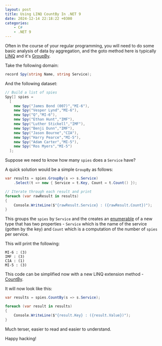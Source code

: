 ```yaml
---
layout: post
title: Using LINQ CountBy In .NET 9
date: 2024-12-14 22:18:22 +0300
categories:
    - C#
    - .NET 9
---
```


Often in the course of your regular programming, you will need to do some basic analysis of data by aggregation, and the goto method here is typically [LINQ](https://learn.microsoft.com/en-us/dotnet/csharp/linq/) and it's [GroupBy](https://learn.microsoft.com/en-us/dotnet/api/system.linq.enumerable.groupby?view=net-9.0).

Take the following domain:

```csharp
record Spy(string Name, string Service);
```

And the following dataset:

```csharp
// Build a list of spies
Spy[] spies =
  [
    new Spy("James Bond (007)","MI-6"),
    new Spy("Vesper Lynd","MI-6"),
    new Spy("Q","MI-6"),
    new Spy("Ethan Hunt","IMF"),
    new Spy("Luther Stickell","IMF"),
    new Spy("Benji Dunn","IMF"),
    new Spy("Jason Bourne","CIA"),
    new Spy("Harry Pearce","MI-5"),
    new Spy("Adam Carter","MI-5"),
    new Spy("Ros Myers","MI-5")
  ];
```

Suppose we need to know how many `spies` does a `Service` have?

A quick solution would be a simple `GroupBy` as follows:

```csharp
var results = spies.GroupBy(s => s.Service)
	.Select(t => new { Service = t.Key, Count = t.Count() });

// Iterate through each result and print
foreach (var rawResult in results)
{
	Console.WriteLine($"{rawResult.Service} : ({rawResult.Count})");
}
```

This groups the `spies` by `Service` and the creates an [enumerable](https://learn.microsoft.com/en-us/dotnet/api/system.linq.enumerable?view=net-9.0) of a new type that has two properties - `Service` which is the name of the service (gotten by the key) and `Count` which is a computation of the number of `spies` per service.

This will print the following:

```plaintext
MI-6 : (3)
IMF : (3)
CIA : (1)
MI-5 : (3)
```

This code can be simplified now with a new LINQ extension method - [CountBy](https://learn.microsoft.com/en-us/dotnet/api/system.linq.enumerable.countby?view=net-9.0).

It will now look like this:

```csharp
var results = spies.CountBy(s => s.Service);

foreach (var result in results)
{
	Console.WriteLine($"{result.Key} : ({result.Value})");
}
```

Much terser, easier to read and easier to understand.

Happy hacking!